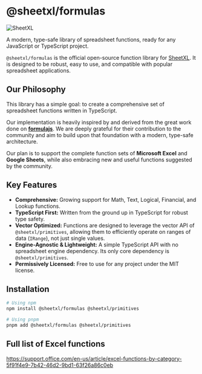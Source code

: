 # @sheetxl/formulas

![SheetXL](https://www.sheetxl.com/logo-text.svg)

A modern, type-safe library of spreadsheet functions, ready for any JavaScript or TypeScript project.

`@sheetxl/formulas` is the official open-source function library for [SheetXL](https://www.sheetxl.com).
It is designed to be robust, easy to use, and compatible with popular spreadsheet applications.

## Our Philosophy

This library has a simple goal: to create a comprehensive set of spreadsheet functions written in TypeScript.

Our implementation is heavily inspired by and derived from the great work done on
**[formulajs](https://formulajs.info/)**. We are deeply grateful for their contribution to the community and aim to build upon that foundation with a modern, type-safe architecture.

Our plan is to support the complete function sets of **Microsoft Excel** and **Google Sheets**, while also embracing new and useful functions suggested by the community.

## Key Features

* **Comprehensive:** Growing support for Math, Text, Logical, Financial, and Lookup functions.
* **TypeScript First:** Written from the ground up in TypeScript for robust type safety.
* **Vector Optimized:** Functions are designed to leverage the vector API of `@sheetxl/primitives`, allowing them to efficiently operate on ranges of data (`IRange`), not just single values.
* **Engine-Agnostic & Lightweight:** A simple TypeScript API with no spreadsheet engine dependency. Its only core dependency is `@sheetxl/primitives`.
* **Permissively Licensed:** Free to use for any project under the MIT license.

## Installation

```bash
# Using npm
npm install @sheetxl/formulas @sheetxl/primitives

# Using pnpm
pnpm add @sheetxl/formulas @sheetxl/primitives
```

## Full list of Excel functions

https://support.office.com/en-us/article/excel-functions-by-category-5f91f4e9-7b42-46d2-9bd1-63f26a86c0eb

